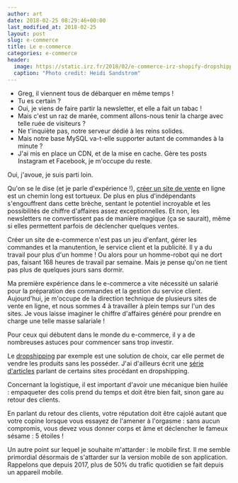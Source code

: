 ```yaml
---
author: art
date: 2018-02-25 08:29:46+00:00
last_modified_at: 2018-02-25
layout: post
slug: e-commerce
title: Le e-commerce
categories: e-commerce
header:
  image: https://static.irz.fr/2018/02/e-commerce-irz-shopify-dropshipping.jpg
  caption: "Photo credit: Heidi Sandstrom"
---
```


- Greg, il viennent tous de débarquer en même temps !
- Tu es certain ?
- Oui, je viens de faire partir la newsletter, et elle a fait un tabac !
- Mais c'est un raz de marée, comment allons-nous tenir la charge avec telle ruée de visiteurs ?
- Ne t'inquiète pas, notre serveur dédié à les reins solides.
- Mais notre base MySQL va-t-elle supporter autant de commandes à la minute ?
- J'ai mis en place un CDN, et de la mise en cache. Gère tes posts Instagram et Facebook, je m'occupe du reste.

Oui, j'avoue, je suis parti loin.

Qu'on se le dise (et je parle d'expérience !), <a href="https://fr.shopify.com/site-de-vente-en-ligne">créer un site de vente</a> en ligne est un chemin long est tortueux. De plus en plus d'indépendants s'engouffrent dans cette brèche, sentant le potentiel incroyable et les possibilités de chiffre d'affaires assez exceptionnelles. Et non, les newsletters ne convertissent pas de manière magique (ça se saurait), même si elles permettent parfois de déclencher quelques ventes.

Créer un site de e-commerce n'est pas un jeu d'enfant, gérer les commandes et la manutention, le service client et la publicité. Il y a du travail pour plus d'un homme ! Ou alors pour un homme-robot qui ne dort pas, faisant 168 heures de travail par semaine. Mais je pense qu'on ne tient pas plus de quelques jours sans dormir.

Ma première expérience dans le e-commerce a vite nécessité un salarié pour la préparation des commandes et la gestion du service client. Aujourd'hui, je m'occupe de la direction technique de plusieurs sites de vente en ligne, et nous sommes 4 à travailler à plein temps sur l'un des sites. Je vous laisse imaginer le chiffre d'affaires généré pour prendre en charge une telle masse salariale !

Pour ceux qui débutent dans le monde du e-commerce, il y a de nombreuses astuces pour commencer sans trop investir.

Le <a href="https://fr.shopify.com/dropshipping">dropshipping</a> par exemple est une solution de choix, car elle permet de vendre les produits sans les posséder. J'ai d'ailleurs écrit une [série d'articles](https://irz.fr/tags/#e-commerce) parlant de certains sites procédant en dropshipping.

Concernant la logistique, il est important d'avoir une mécanique bien huilée : empaqueter des colis prend du temps et doit être bien fait, sinon gare au retour des clients.

En parlant du retour des clients, votre réputation doit être cajolé autant que votre copine lorsque vous essayez de l'amener à l'orgasme : sans aucun compromis, vous devez vous donner corps et âme et déclencher le fameux sésame : 5 étoiles !

Un autre point sur lequel je souhaite m'attarder : le mobile first. Il me semble primordial désormais de s'attarder sur la version mobile de son application. Rappelons que depuis 2017, plus de 50% du trafic quotidien se fait depuis un appareil mobile.
